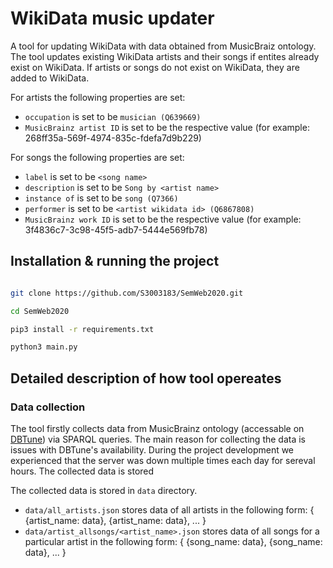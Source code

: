 # WikiData music updater
A tool for updating WikiData with data obtained from MusicBraiz ontology. The tool updates existing WikiData artists and their songs if entites already exist on WikiData. If artists or songs do not exist on WikiData, they are added to WikiData. 

For artists the following properties are set: 
- `occupation` is set to be `musician (Q639669)`
- `MusicBrainz artist ID` is set to be the respective value (for example: 268ff35a-569f-4974-835c-fdefa7d9b229)

For songs the following properties are set: 
- `label` is set to be `<song name>`
- `description` is set to be `Song by <artist name>`
- `instance of` is set to be `song (Q7366)`
- `performer` is set to be `<artist wikidata id> (Q6867808)`
- `MusicBrainz work ID` is set to be the respective value (for example: 3f4836c7-3c98-45f5-adb7-5444e569fb78)

## Installation & running the project

```bash

git clone https://github.com/S3003183/SemWeb2020.git

cd SemWeb2020

pip3 install -r requirements.txt

python3 main.py
```

## Detailed description of how tool opereates

### Data collection
The tool firstly collects data from MusicBrainz ontology (accessable on [DBTune](http://dbtune.org/musicbrainz/snorql/)) via SPARQL queries. The main reason for collecting the data is issues with DBTune's availability. During the project development we experienced that the server was down multiple times each day for sereval hours. The collected data is stored 

The collected data is stored in `data` directory.
- `data/all_artists.json` stores data of all artists in the following form:
{
    {artist_name: data},
    {artist_name: data},
    ...
}
- `data/artist_allsongs/<artist_name>.json` stores data of all songs for a particular artist in the following form:
{
    {song_name: data},
    {song_name: data},
    ...
}


